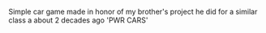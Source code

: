 Simple car game made in honor of my brother's project he did for a similar class a about 2 decades ago 'PWR CARS'
